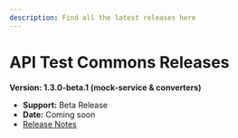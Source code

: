 ```yaml
---
description: Find all the latest releases here
---
```


# API Test Commons Releases

**Version: 1.3.0-beta.1 (mock-service & converters)**

* **Support:** Beta Release
* **Date:** Coming soon
* [Release Notes](https://docs.mosip.io/1.2.0/releases/api-test-commons-releases/v1.3.0)
